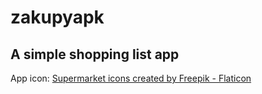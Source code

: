 # zakupyapk

## A simple shopping list app

App icon:
<a href="https://www.flaticon.com/free-icons/supermarket" title="supermarket icons">Supermarket icons created by Freepik - Flaticon</a>
